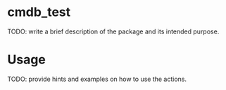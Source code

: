 # cmdb_test
TODO: write a brief description of the package and its intended purpose.
# Usage
TODO: provide hints and examples on how to use the actions.
